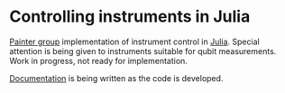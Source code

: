 # Controlling instruments in Julia

[Painter group](http://copilot.caltech.edu) implementation of instrument control in [Julia](https://github.com/julialang/Julia). Special attention is being given to instruments suitable for qubit measurements. Work in progress, not ready for implementation.

[Documentation](https://painterqubits.github.io/InstrumentControl.jl/) is being written as the code is developed.
